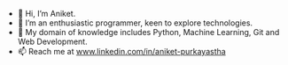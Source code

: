 - 👋 Hi, I’m Aniket.
- 👀 I’m an enthusiastic programmer, keen to explore technologies.
- 🌱 My domain of knowledge includes Python, Machine Learning, Git and Web Development.
- 📫 Reach me at www.linkedin.com/in/aniket-purkayastha

<!---
Aniket310101/Aniket310101 is a ✨ special ✨ repository because its `README.md` (this file) appears on your GitHub profile.
You can click the Preview link to take a look at your changes.
--->
